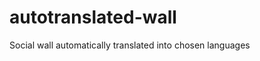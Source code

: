 autotranslated-wall
===================

Social wall automatically translated into chosen languages
